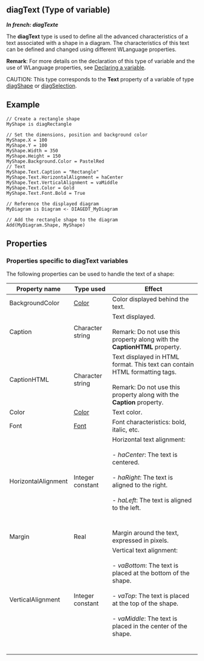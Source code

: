 
## diagText (Type of variable)

***In french: diagTexte***
			
				



<a name="XUse"></a>
<a name="Use"></a>
<a name="description"></a>
The **diagText** type is used to define all the advanced characteristics of a text associated with a shape in a diagram. The characteristics of this text can be defined and changed using different WLanguage properties.

**Remark**: For more details on the declaration of this type of variable and the use of WLanguage properties, see [Declaring a variable](../Motscles/1514032.md).

CAUTION: This type corresponds to the **Text** property of a variable of type [diagShape](../WDLang1/1410088082.md) or [diagSelection](../WDLang1/1410088172.md). 
<a name="Example1"></a>
<a name="sample_code"></a>

## Example


```wl
// Create a rectangle shape
MyShape is diagRectangle

// Set the dimensions, position and background color
MyShape.X = 100
MyShape.Y = 100
MyShape.Width = 350
MyShape.Height = 150
MyShape.Background.Color = PastelRed
// Text 
MyShape.Text.Caption = "Rectangle"
MyShape.Text.HorizontalAlignment = haCenter
MyShape.Text.VerticalAlignment = vaMiddle
MyShape.Text.Color = Gold
MyShape.Text.Font.Bold = True

// Reference the displayed diagram
MyDiagram is Diagram <- DIAGEDT_MyDiagram

// Add the rectangle shape to the diagram
Add(MyDiagram.Shape, MyShape)
```





<a name="PROPS"></a>

## Properties


### Properties specific to diagText variables 
<a name="properties_specific_diagtext_variables_ELTPARAGRAPHE000034"></a>

The following properties can be used to handle the text of a shape:

| Property name | Type used | Effect |
| --- | --- | --- |
| BackgroundColor | [Color](../WDLang1/1000019661.md) | Color displayed behind the text. |
| Caption | Character string | Text displayed.<br><br>Remark: Do not use this property along with the **CaptionHTML** property. |
| CaptionHTML | Character string | Text displayed in HTML format. This text can contain HTML formatting tags. <br><br>Remark: Do not use this property along with the **Caption** property. |
| Color | [Color](../WDLang1/1000019661.md) | Text color. |
| Font | [Font](../Motscles/1514045.md) | Font characteristics: bold, italic, etc. |
| HorizontalAlignment | Integer constant | Horizontal text alignment: <br><br>- *haCenter*: The text is centered.<br><br>- *haRight*: The text is aligned to the right.<br><br>- *haLeft*: The text is aligned to the left.<br><br><br> |
| Margin | Real | Margin around the text, expressed in pixels. |
| VerticalAlignment | Integer constant | Vertical text alignment: <br><br>- *vaBottom*: The text is placed at the bottom of the shape. <br><br>- *vaTop*: The text is placed at the top of the shape. <br><br>- *vaMiddle*: The text is placed in the center of the shape. <br><br><br> |



